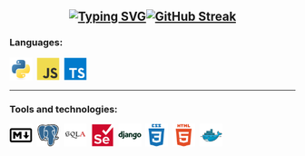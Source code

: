 <h2 align="center">

[![Typing SVG](https://readme-typing-svg.herokuapp.com?font=Fira+Code&weight=500&size=25&pause=1000&color=F731BA&center=true&vCenter=true&width=400&height=80&lines=Fullstack+developer)](https://git.io/typing-svg)[![GitHub Streak](https://github-readme-streak-stats.herokuapp.com?user=yi1lei6a3&theme=violet-dark&hide_border=true&date_format=j%20M%5B%20Y%5D)](https://git.io/streak-stats)

</h2>
  
### Languages:

<div>
  <img src="https://github.com/devicons/devicon/blob/master/icons/python/python-original.svg" title="Python" alt="Python" width="40" height="40"/>&nbsp;
  <img src="https://github.com/devicons/devicon/blob/master/icons/javascript/javascript-original.svg" title="javascript" alt="javascript" width="40" height="40"/>&nbsp;
  <img src="https://github.com/devicons/devicon/blob/master/icons/typescript/typescript-original.svg" title="TypeScript" alt="TypeScript" width="40" height="40"/>&nbsp;

  ---

### Tools and technologies:

  <img src="https://github.com/devicons/devicon/blob/master/icons/markdown/markdown-original.svg" title="Markdown" alt="Mpring" width="40" height="40"/>&nbsp;
  <img src="https://github.com/devicons/devicon/blob/master/icons/postgresql/postgresql-original.svg" title="Postgresql" alt="Postgresql" width="40" height="40"/>&nbsp;
  <img src="https://github.com/devicons/devicon/blob/master/icons/sqlalchemy/sqlalchemy-original.svg" title="sqlalchemy" alt="sqlalchemy" width="40" height="40"/>&nbsp;
  <img src="https://github.com/devicons/devicon/blob/master/icons/selenium/selenium-original.svg" title="selenium" alt="selenium" width="40" height="40"/>&nbsp;
  <img src="https://github.com/devicons/devicon/blob/master/icons/django/django-plain-wordmark.svg" title="django" alt="django" width="40" height="40"/>&nbsp;
  <img src="https://github.com/devicons/devicon/blob/master/icons/css3/css3-plain-wordmark.svg" title="css3" alt="css3" width="40" height="40"/>&nbsp;
  <img src="https://github.com/devicons/devicon/blob/master/icons/html5/html5-plain-wordmark.svg" title="html5" alt="html5" width="40" height="40"/>&nbsp;
  <img src="https://github.com/devicons/devicon/blob/master/icons/docker/docker-original.svg" title="docker" alt="docker" width="40" height="40"/>&nbsp;
</div>

</h2>

<!--
<h2 align="center">
  
[![GitHub Streak](https://github-readme-streak-stats.herokuapp.com?user=yi1lei6a3&theme=violet-dark&hide_border=true&date_format=j%20M%5B%20Y%5D)](https://git.io/streak-stats)

</h2>
---

<!--
---

<h2 align="center">

![](https://github-readme-stats.vercel.app/api?username=yi1lei6a3&theme=radical&hide_border=true&include_all_commits=true&count_private=true)  
[![GitHub Streak](https://github-readme-streak-stats.herokuapp.com?user=yi1lei6a3&theme=violet-dark&hide_border=true&date_format=j%20M%5B%20Y%5D)](https://git.io/streak-stats)
![](https://github-readme-stats.vercel.app/api/top-langs/?username=yi1lei6a3&theme=radical&hide_border=true&include_all_commits=true&count_private=true&layout=compact)

</h2>
-->

<!--
<h2 align="center">
  
[![trophy](https://github-profile-trophy.vercel.app/?username=yi1lei6a3&&theme=radical&margin-w=8)](https://github.com/ryo-ma/github-profile-trophy)

</h2>
---

<!--
### Languages:

<div>
  <img src="https://github.com/devicons/devicon/blob/master/icons/python/python-original.svg" title="Python" alt="Python" width="40" height="40"/>&nbsp;
  <img src="https://github.com/devicons/devicon/blob/master/icons/javascript/javascript-original.svg" title="javascript" alt="javascript" width="40" height="40"/>&nbsp;
  <img src="https://github.com/devicons/devicon/blob/master/icons/typescript/typescript-original.svg" title="TypeScript" alt="TypeScript" width="40" height="40"/>&nbsp;

  ---

### Tools and technologies:

  <img src="https://github.com/devicons/devicon/blob/master/icons/markdown/markdown-original.svg" title="Markdown" alt="Mpring" width="40" height="40"/>&nbsp;
  <img src="https://github.com/devicons/devicon/blob/master/icons/postgresql/postgresql-original.svg" title="Postgresql" alt="Postgresql" width="40" height="40"/>&nbsp;
  <img src="https://github.com/devicons/devicon/blob/master/icons/sqlalchemy/sqlalchemy-original.svg" title="sqlalchemy" alt="sqlalchemy" width="40" height="40"/>&nbsp;
  <img src="https://github.com/devicons/devicon/blob/master/icons/selenium/selenium-original.svg" title="selenium" alt="selenium" width="40" height="40"/>&nbsp;
  <img src="https://github.com/devicons/devicon/blob/master/icons/django/django-plain-wordmark.svg" title="django" alt="django" width="40" height="40"/>&nbsp;
  <img src="https://github.com/devicons/devicon/blob/master/icons/css3/css3-plain-wordmark.svg" title="css3" alt="css3" width="40" height="40"/>&nbsp;
  <img src="https://github.com/devicons/devicon/blob/master/icons/html5/html5-plain-wordmark.svg" title="html5" alt="html5" width="40" height="40"/>&nbsp;
  <img src="https://github.com/devicons/devicon/blob/master/icons/docker/docker-original.svg" title="docker" alt="docker" width="40" height="40"/>&nbsp;
</div>

---

<div align="center">
  <img src="https://media.giphy.com/media/z2KbVZxKCHxxIDhnsQ/giphy.gif" width="200" height="200"/>
</div>

***
-->

</h2>
